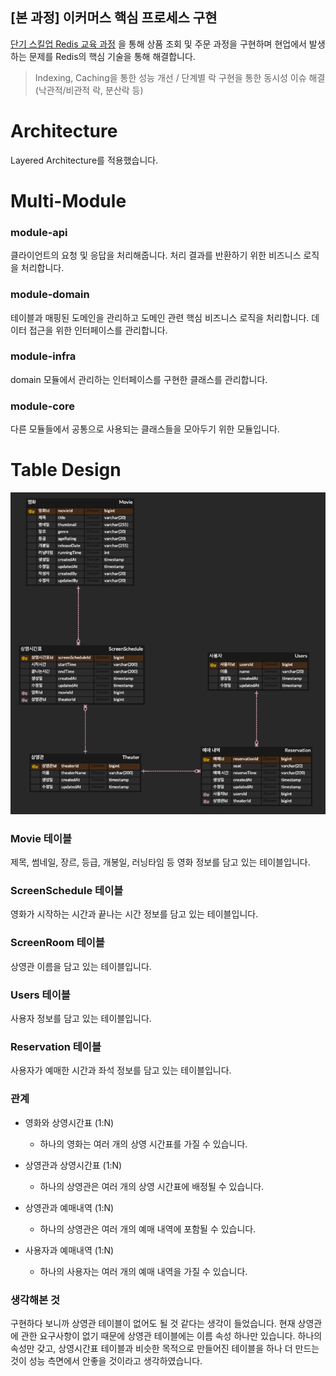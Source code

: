 ## [본 과정] 이커머스 핵심 프로세스 구현
[단기 스킬업 Redis 교육 과정](https://hh-skillup.oopy.io/) 을 통해 상품 조회 및 주문 과정을 구현하며 현업에서 발생하는 문제를 Redis의 핵심 기술을 통해 해결합니다.
> Indexing, Caching을 통한 성능 개선 / 단계별 락 구현을 통한 동시성 이슈 해결 (낙관적/비관적 락, 분산락 등)

# Architecture
Layered Architecture를 적용했습니다.

# Multi-Module
### module-api
클라이언트의 요청 및 응답을 처리해줍니다. 
처리 결과를 반환하기 위한 비즈니스 로직을 처리합니다.

### module-domain
테이블과 매핑된 도메인을 관리하고 도메인 관련 핵심 비즈니스 로직을 처리합니다. 
데이터 접근을 위한 인터페이스를 관리합니다.

### module-infra
domain 모듈에서 관리하는 인터페이스를 구현한 클래스를 관리합니다.

### module-core
다른 모듈들에서 공통으로 사용되는 클래스들을 모아두기 위한 모듈입니다.

# Table Design
![img_1.png](img_1.png)

### Movie 테이블
제목, 썸네일, 장르, 등급, 개봉일, 러닝타임 등 영화 정보를 담고 있는 테이블입니다.

### ScreenSchedule 테이블
영화가 시작하는 시간과 끝나는 시간 정보를 담고 있는 테이블입니다.

### ScreenRoom 테이블
상영관 이름을 담고 있는 테이블입니다.

### Users 테이블
사용자 정보를 담고 있는 테이블입니다.

### Reservation 테이블
사용자가 예매한 시간과 좌석 정보를 담고 있는 테이블입니다.

### 관계
- 영화와 상영시간표 (1:N)
  - 하나의 영화는 여러 개의 상영 시간표를 가질 수 있습니다.

- 상영관과 상영시간표 (1:N)
  - 하나의 상영관은 여러 개의 상영 시간표에 배정될 수 있습니다.

- 상영관과 예매내역 (1:N)
  - 하나의 상영관은 여러 개의 예매 내역에 포함될 수 있습니다.

- 사용자과 예매내역 (1:N)
  - 하나의 사용자는 여러 개의 예매 내역을 가질 수 있습니다.

### 생각해본 것
구현하다 보니까 상영관 테이블이 없어도 될 것 같다는 생각이 들었습니다. 
현재 상영관에 관한 요구사항이 없기 때문에 상영관 테이블에는 이름 속성 하나만 있습니다.
하나의 속성만 갖고, 상영시간표 테이블과 비슷한 목적으로 만들어진 테이블을 하나 더 만드는 것이 성능 측면에서 안좋을 것이라고 생각하였습니다.


